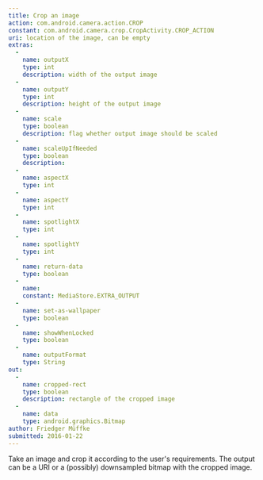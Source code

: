 ```yaml
---
title: Crop an image
action: com.android.camera.action.CROP
constant: com.android.camera.crop.CropActivity.CROP_ACTION
uri: location of the image, can be empty
extras:
  - 
    name: outputX
    type: int
    description: width of the output image
  -
    name: outputY
    type: int
    description: height of the output image
  -
    name: scale
    type: boolean
    description: flag whether output image should be scaled
  - 
    name: scaleUpIfNeeded
    type: boolean
    description: 
  -
    name: aspectX
    type: int
  -
    name: aspectY
    type: int
  - 
    name: spotlightX
    type: int
  -
    name: spotlightY
    type: int
  -
    name: return-data
    type: boolean
  -
    name: 
    constant: MediaStore.EXTRA_OUTPUT
  - 
    name: set-as-wallpaper
    type: boolean
  -
    name: showWhenLocked
    type: boolean
  -
    name: outputFormat
    type: String
out:
  - 
    name: cropped-rect
    type: boolean
    description: rectangle of the cropped image
  - 
    name: data
    type: android.graphics.Bitmap
author: Friedger Müffke    
submitted: 2016-01-22
---
```

Take an image and crop it according to the user's requirements. The output can be a URI or a (possibly) downsampled bitmap 
with the cropped image.
